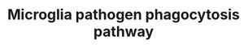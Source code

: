 ---
annotations:
- type: Pathway Ontology
  value: innate immune response pathway
- type: Pathway Ontology
  value: Alzheimer's disease pathway
- type: Cell Type Ontology
  value: microglial cell
authors:
- Khanspers
- AlexanderPico
- MaintBot
- DeSl
- Egonw
- Eweitz
description: Pathogens are recognized by complement C1q or immunoglobulin (IgG) that
  bind to microglia complement receptors (e.g., ITGAM/ITGB2) or Fc-receptors (e.g.,
  FCGR1) that signal via the immunoreceptor tyrosine-based activation motif (ITAM)-containing
  adaptor molecules TYROBP or FCER1G, respectively. Alternatively, pathogens are directly
  recognized by classical innate immune receptors (e.g., TREM2) that require the interaction
  with TYROBP for further signaling.  This pathway was converted from the original
  human pathway to mouse.
last-edited: 2021-05-14
organisms:
- Mus musculus
redirect_from:
- /index.php/Pathway:WP3626
- /instance/WP3626
schema-jsonld:
- '@context': https://schema.org/
  '@id': https://wikipathways.github.io/pathways/WP3626.html
  '@type': Dataset
  creator:
    '@type': Organization
    name: WikiPathways
  description: Pathogens are recognized by complement C1q or immunoglobulin (IgG)
    that bind to microglia complement receptors (e.g., ITGAM/ITGB2) or Fc-receptors
    (e.g., FCGR1) that signal via the immunoreceptor tyrosine-based activation motif
    (ITAM)-containing adaptor molecules TYROBP or FCER1G, respectively. Alternatively,
    pathogens are directly recognized by classical innate immune receptors (e.g.,
    TREM2) that require the interaction with TYROBP for further signaling.  This pathway
    was converted from the original human pathway to mouse.
  keywords:
  - Fcgr1
  - Pik3r2
  - Pik3
  - Cyba
  - Pik3cg
  - Ptpn6
  - PIP2
  - Siglece
  - Vav1
  - Rac1
  - C1qc
  - Pik3cb
  - Trem1
  - Pik3c2a
  - Ncf4
  - Rac3
  - Oxygen
  - Nckap1l
  - C1qb
  - Rac2
  - Trem3
  - Vav2
  - Ncf2
  - Ncf1
  - Hck
  - IgG
  - Lyn
  - Plcg2
  - Fcer1g
  - Cybb
  - Arpc1b
  - Pik3cd
  - PIP3
  - Vav3
  - Itgam
  - Lat
  - Pik3r3
  - C1qa
  - Pik3r1
  - Trem2
  - Pik3c3
  - Pik3r6
  - Tyrobp
  - Itgb2
  - Pik3ca
  - Syk
  license: CC0
  name: Microglia pathogen phagocytosis pathway
seo: CreativeWork
title: Microglia pathogen phagocytosis pathway
wpid: WP3626
---